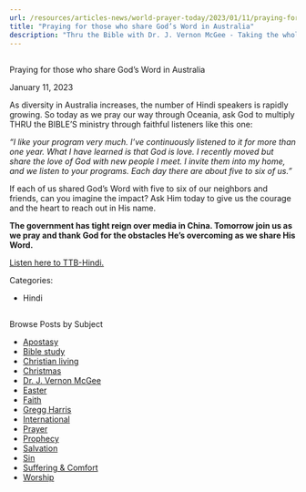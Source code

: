 ```yaml
---
url: /resources/articles-news/world-prayer-today/2023/01/11/praying-for-those-who-share-god-s-word-in-australia
title: "Praying for those who share God’s Word in Australia"
description: "Thru the Bible with Dr. J. Vernon McGee - Taking the whole Word to the whole world"
---
```







## 
 Praying for those who share God’s Word in Australia


January 11, 2023
![]()




As diversity in Australia increases, the number of Hindi speakers is rapidly growing. So today as we pray our way through Oceania, ask God to multiply THRU the BIBLE’S ministry through faithful listeners like this one:

*“I like your program very much. I’ve continuously listened to it for more than one year. What I have learned is that God is love. I recently moved but share the love of God with new people I meet. I invite them into my home, and we listen to your programs. Each day there are about five to six of us.”*

If each of us shared God’s Word with five to six of our neighbors and friends, can you imagine the impact? Ask Him today to give us the courage and the heart to reach out in His name.

**The government has tight reign over media in China. Tomorrow join us as we pray and thank God for the obstacles He’s overcoming as we share His Word.**

[Listen here to TTB-Hindi.](https://ttb.twr.org/home/day,0412/language,HIN)



Categories: 


* Hindi









## 
 Browse Posts by Subject


* [Apostasy](/resources/articles-news/-in-tags/tags/Apostasy)
* [Bible study](/resources/articles-news/-in-tags/tags/Bible-study)
* [Christian living](/resources/articles-news/-in-tags/tags/Christian-living)
* [Christmas](/resources/articles-news/-in-tags/tags/Christmas)
* [Dr. J. Vernon McGee](/resources/articles-news/-in-tags/tags/Dr-J-Vernon-McGee)
* [Easter](/resources/articles-news/-in-tags/tags/easter)
* [Faith](/resources/articles-news/-in-tags/tags/Faith)
* [Gregg Harris](/resources/articles-news/-in-tags/tags/Gregg-Harris)
* [International](/resources/articles-news/-in-tags/tags/International)
* [Prayer](/resources/articles-news/-in-tags/tags/prayer)
* [Prophecy](/resources/articles-news/-in-tags/tags/Prophecy)
* [Salvation](/resources/articles-news/-in-tags/tags/Salvation)
* [Sin](/resources/articles-news/-in-tags/tags/sin)
* [Suffering & Comfort](/resources/articles-news/-in-tags/tags/Suffering-Comfort)
* [Worship](/resources/articles-news/-in-tags/tags/worship)






